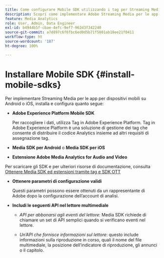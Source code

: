 ```yaml
---
title: Come configurare Mobile SDK utilizzando i tag per Streaming Media
description: Scopri come implementare Adobe Streaming Media per le app per dispositivi mobili.
feature: Media Analytics
role: User, Admin, Data Engineer
exl-id: b4944b5f-cbae-4efc-9ef7-962d3f342240
source-git-commit: a7d897c6f6fbc6ed0d5b71f5801ab18ee21f0411
workflow-type: ht
source-wordcount: '187'
ht-degree: 100%

---
```


# Installare Mobile SDK {#install-mobile-sdks}

Per implementare Streaming Media per le app per dispositivi mobili su Android o iOS, installa e configura quanto segue:

* **Adobe Experience Platform Mobile SDK**

   Per raccogliere i dati, utilizza Tag in Adobe Experience Platform. Tag in Adobe Experience Platform è una soluzione di gestione dei tag che consente di distribuire il codice Analytics insieme ad altri requisiti di assegnazione tag.

* **Media SDK per Android** o **Media SDK per iOS**

* **Estensione Adobe Media Analytics for Audio and Video**

Per scaricare gli SDK e per ulteriori risorse di documentazione, consulta [Ottenere Media SDK ed estensioni tramite tag e SDK OTT](/help/getting-started/download-sdks.md)

* **Ottenere parametri di configurazione validi**

   Questi parametri possono essere ottenuti da un rappresentante di Adobe dopo la configurazione dell’account di analisi.

* **Includi le seguenti API nel lettore multimediale**

   * *API per abbonarsi agli eventi del lettore*: Media SDK richiede di chiamare un set di API semplici quando si verificano eventi nel lettore.

   * *Un’API che fornisce informazioni sul lettore*: questo include informazioni sulla riproduzione in corso, quali il nome del file multimediale, la posizione dell’indicatore di riproduzione, gli annunci o il capitolo.
